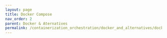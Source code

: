 ```yaml
---
layout: page
title: Docker Compose
nav_order: 2
parent: Docker & Aternatives 
permalink: /containerization_orchestration/docker_and_alternatives/docker_compose
---
```


